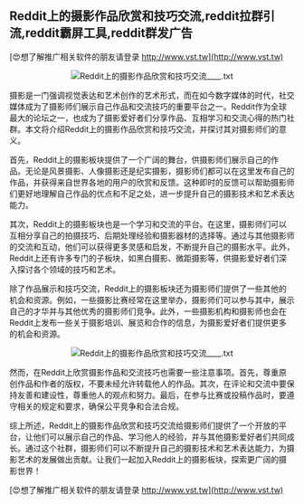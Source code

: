 ## **Reddit上的摄影作品欣赏和技巧交流,reddit拉群引流,reddit霸屏工具,reddit群发广告**

[😍想了解推广相关软件的朋友请登录 http://www.vst.tw](http://www.vst.tw)

 <center><img src="https://vst.tw/MP4/tuiguang/png/8.png" alt="Reddit上的摄影作品欣赏和技巧交流____.txt"></center>

摄影是一门强调视觉表达和艺术创作的艺术形式，而在如今数字媒体的时代，社交媒体成为了摄影师们展示自己作品和交流技巧的重要平台之一。Reddit作为全球最大的论坛之一，也成为了摄影爱好者们分享作品、互相学习和交流心得的热门社群。本文将介绍Reddit上的摄影作品欣赏和技巧交流，并探讨其对摄影师们的意义。

首先，Reddit上的摄影板块提供了一个广阔的舞台，供摄影师们展示自己的作品。无论是风景摄影、人像摄影还是纪实摄影，摄影师们都可以在这里发布自己的作品，并获得来自世界各地的用户的欣赏和反馈。这种即时的反馈可以帮助摄影师们更好地理解自己作品的优点和不足之处，进一步提升自己的摄影技术和艺术表达能力。

其次，Reddit上的摄影板块也是一个学习和交流的平台。在这里，摄影师们可以互相分享自己的拍摄技巧、后期处理经验和摄影器材的选择等。通过与其他摄影师的交流和互动，他们可以获得更多灵感和启发，不断提升自己的摄影水平。此外，Reddit上还有许多专门的子板块，如黑白摄影、微距摄影等，供摄影爱好者们深入探讨各个领域的技巧和艺术。

除了作品展示和技巧交流，Reddit上的摄影板块还为摄影师们提供了一些其他的机会和资源。例如，一些摄影比赛经常在这里举办，摄影师们可以参与其中，展示自己的才华并与其他优秀的摄影师们竞争。此外，一些摄影机构和摄影师也会在Reddit上发布一些关于摄影培训、展览和合作的信息，为摄影爱好者们提供更多的机会和资源。

 <center><img src="https://vst.tw/MP4/tuiguang/png/4.png" alt="Reddit上的摄影作品欣赏和技巧交流____.txt"></center>

然而，在Reddit上欣赏摄影作品和交流技巧也需要一些注意事项。首先，尊重原创作品和作者的版权，不要未经允许转载他人的作品。其次，在评论和交流中要保持友善和建设性，尊重他人的观点和努力。最后，在参与比赛或投稿作品时，要遵守相关的规定和要求，确保公平竞争和合法合规。

综上所述，Reddit上的摄影作品欣赏和技巧交流给摄影师们提供了一个开放的平台，让他们可以展示自己的作品、学习他人的经验，并与其他摄影爱好者们共同成长。通过这个社群，摄影师们可以不断提升自己的摄影技术和艺术表达能力，为摄影艺术的发展做出贡献。让我们一起加入Reddit上的摄影板块，探索更广阔的摄影世界！

[😍想了解推广相关软件的朋友请登录 http://www.vst.tw](http://www.vst.tw)




